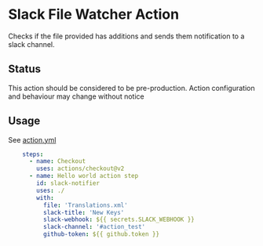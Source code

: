 # Slack File Watcher Action

Checks if the file provided has additions and sends them notification to a slack channel.

## Status

This action should be considered to be pre-production. Action configuration and behaviour may change without notice

## Usage

See [action.yml](action.yml)
```yaml
    steps:
      - name: Checkout
        uses: actions/checkout@v2
      - name: Hello world action step
        id: slack-notifier
        uses: ./
        with:
          file: 'Translations.xml'
          slack-title: 'New Keys'
          slack-webhook: ${{ secrets.SLACK_WEBHOOK }}
          slack-channel: '#action_test'
          github-token: ${{ github.token }}
```
